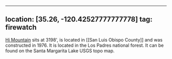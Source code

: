 
---
location: [35.26, -120.42527777777778]
tag: firewatch
---

[Hi Mountain](http://www.peakbagging.com/CALookoutPhotos/HiMtn.html) sits at 3198', is located in [[San Luis Obispo County]] and was constructed in 1976. It is located in the Los Padres national forest. It can be found on the Santa Margarita Lake USGS topo map.
